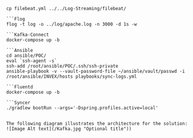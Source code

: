 
```FileBeat
cp filebeat.yml ../../Log-Streaming/filebeat/

```Flog
flog -t log -o ../log/apache.log -n 3000 -d 1s -w

```Kafka-Connect
docker-compose up -b

```Ansible
cd ansible/POC/
eval `ssh-agent -s`
ssh-add /root/ansible/POC/.ssh/ssh-private
ansible-playbook -v --vault-password-file ~/ansible/vault/passwd -i /root/ansible/INVEX/hosts playbooks/sync-logs.yml

```Fluentd
docker-compose up -b

```Syncer
./gradlew bootRun --args='-Dspring.profiles.active=local'


The following diagram illustrates the architecture for the solution:
![Image Alt text](/Kafka.jpg "Optional title"))
